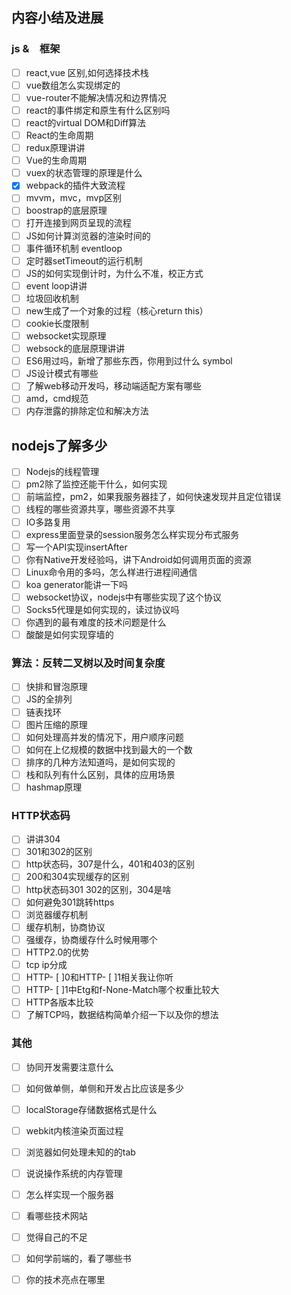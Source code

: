 ##  内容小结及进展
### js &　框架
- [ ] react,vue 区别,如何选择技术栈
- [ ] vue数组怎么实现绑定的
- [ ] vue-router不能解决情况和边界情况
- [ ] react的事件绑定和原生有什么区别吗
- [ ] react的virtual DOM和Diff算法
- [ ] React的生命周期
- [ ] redux原理讲讲
- [ ] Vue的生命周期
- [ ] vuex的状态管理的原理是什么
- [x] webpack的插件大致流程
- [ ] mvvm，mvc，mvp区别
- [ ] boostrap的底层原理
- [ ] 打开连接到网页呈现的流程
- [ ] JS如何计算浏览器的渲染时间的
- [ ] 事件循环机制 eventloop
- [ ] 定时器setTimeout的运行机制
- [ ] JS的如何实现倒计时，为什么不准，校正方式
- [ ] event loop讲讲
- [ ] 垃圾回收机制
- [ ] new生成了一个对象的过程（核心return this）
- [ ] cookie长度限制
- [ ] websocket实现原理
- [ ] websock的底层原理讲讲
- [ ] ES6用过吗，新增了那些东西，你用到过什么 symbol
- [ ] JS设计模式有哪些
- [ ] 了解web移动开发吗，移动端适配方案有哪些
- [ ] amd，cmd规范
- [ ] 内存泄露的排除定位和解决方法

## nodejs了解多少
- [ ] Nodejs的线程管理
- [ ] pm2除了监控还能干什么，如何实现
- [ ] 前端监控，pm2，如果我服务器挂了，如何快速发现并且定位错误
- [ ] 线程的哪些资源共享，哪些资源不共享
- [ ] IO多路复用
- [ ] express里面登录的session服务怎么样实现分布式服务
- [ ] 写一个API实现insertAfter
- [ ] 你有Native开发经验吗，讲下Android如何调用页面的资源
- [ ] Linux命令用的多吗，怎么样进行进程间通信
- [ ] koa generator能讲一下吗
- [ ] websocket协议，nodejs中有哪些实现了这个协议
- [ ] Socks5代理是如何实现的，读过协议吗
- [ ] 你遇到的最有难度的技术问题是什么
- [ ] 酸酸是如何实现穿墙的

### 算法：反转二叉树以及时间复杂度
- [ ] 快排和冒泡原理
- [ ] JS的全排列
- [ ] 链表找环
- [ ] 图片压缩的原理
- [ ] 如何处理高并发的情况下，用户顺序问题
- [ ] 如何在上亿规模的数据中找到最大的一个数
- [ ] 排序的几种方法知道吗，是如何实现的
- [ ] 栈和队列有什么区别，具体的应用场景
- [ ] hashmap原理

### HTTP状态码
- [ ] 讲讲304
- [ ] 301和302的区别
- [ ] http状态码，307是什么，401和403的区别
- [ ] 200和304实现缓存的区别
- [ ] http状态码301 302的区别，304是啥
- [ ] 如何避免301跳转https
- [ ] 浏览器缓存机制
- [ ] 缓存机制，协商协议
- [ ] 强缓存，协商缓存什么时候用哪个
- [ ] HTTP2.0的优势
- [ ] tcp ip分成
- [ ] HTTP- [ ]0和HTTP- [ ]1相关我让你听
- [ ] HTTP- [ ]1中Etg和f-None-Match哪个权重比较大
- [ ] HTTP各版本比较
- [ ] 了解TCP吗，数据结构简单介绍一下以及你的想法

### 其他
- [ ] 协同开发需要注意什么
- [ ] 如何做单侧，单侧和开发占比应该是多少
- [ ] localStorage存储数据格式是什么
- [ ] webkit内核渲染页面过程
- [ ] 浏览器如何处理未知的的tab
- [ ] 说说操作系统的内存管理
- [ ] 怎么样实现一个服务器
- [ ] 看哪些技术网站
- [ ] 觉得自己的不足
- [ ] 如何学前端的，看了哪些书
- [ ] 你的技术亮点在哪里








